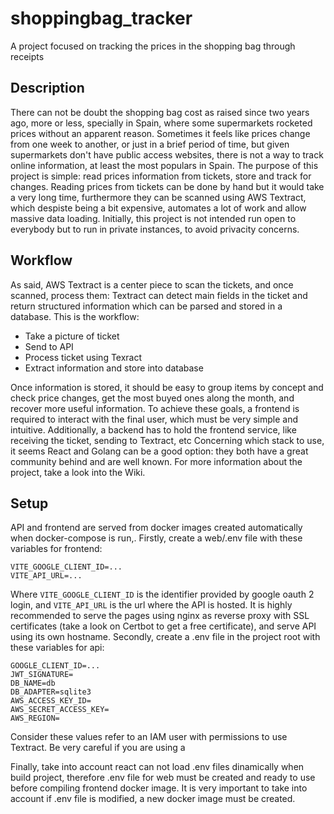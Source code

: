 # shoppingbag_tracker
A project focused on tracking the prices in the shopping bag through receipts

## Description
There can not be doubt the shopping bag cost as raised since two years ago, more or less, specially in Spain, where some supermarkets rocketed prices without an apparent reason.  Sometimes it feels like prices change from one week to another, or just in a brief period of time, but given supermarkets don't have public access websites, there is not a way to track online information, at least the most populars in Spain.
The purpose of this project is simple: read prices information from tickets, store and track for changes.
Reading prices from tickets can be done by hand but it would take a very long time, furthermore they can be scanned using AWS Textract, which despiste being a bit expensive, automates a lot of work and allow massive data loading.
Initially, this project is not intended run open to everybody but to run in private instances, to avoid privacity concerns.

## Workflow
As said, AWS Textract is a center piece to scan the tickets, and once scanned, process them: Textract can detect main fields in the ticket and return structured information which can be parsed and stored in a database.
This is the workflow:

- Take a picture of ticket
- Send to API
- Process ticket using Texract
- Extract information and store into database

Once information is stored, it should be easy to group items by concept and check price changes, get the most buyed ones along the month, and recover more useful information.
To achieve these goals, a frontend is required to interact with the final user, which must be very simple and intuitive. Additionally, a backend has to hold the frontend service, like receiving the ticket, sending to Textract, etc
Concerning which stack to use, it seems React and Golang can be a good option: they both have a great community behind and are well known.
For more information about the project, take a look into the Wiki.

## Setup
API and frontend are served from docker images created automatically when docker-compose is run,.
Firstly, create a web/.env file with these variables for frontend:

```
VITE_GOOGLE_CLIENT_ID=...
VITE_API_URL=...
```

Where `VITE_GOOGLE_CLIENT_ID` is the identifier provided by google oauth 2 login, and `VITE_API_URL` is the url where the API is hosted.
It is highly recommended to serve the pages using nginx as reverse proxy with SSL certificates (take a look on Certbot to get a free certificate), and serve API using its own hostname.
Secondly, create a .env file in the project root with these variables for api:

```
GOOGLE_CLIENT_ID=...
JWT_SIGNATURE=
DB_NAME=db
DB_ADAPTER=sqlite3
AWS_ACCESS_KEY_ID=
AWS_SECRET_ACCESS_KEY=
AWS_REGION=
```

Consider these values refer to an IAM user with permissions to use Textract. Be very careful if you are using a 

Finally, take into account react can not load .env files dinamically when build project, therefore .env file for web must be created and ready to use before compiling frontend docker image. It is very important to take into account if .env file is modified, a new docker image must be created.
